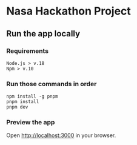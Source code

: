 # Nasa Hackathon Project

## Run the app locally

### Requirements

```
Node.js > v.18
Npm > v.10
```

### Run those commands in order

```
npm install -g pnpm
pnpm install
pnpm dev
```

### Preview the app

Open [http://localhost:3000](http://localhost:3000) in your browser.
